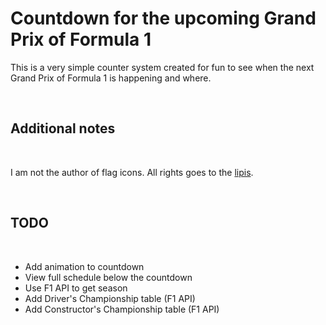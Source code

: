 # Countdown for the upcoming Grand Prix of Formula 1

This is a very simple counter system created for fun to see when the next Grand Prix of Formula 1 is happening and where.

<br />

## Additional notes

<br />

I am not the author of flag icons. All rights goes to the [lipis](https://github.com/lipis/flag-icons).

<br />

## TODO

<br />

-   Add animation to countdown
-   View full schedule below the countdown
-   Use F1 API to get season
-   Add Driver's Championship table (F1 API)
-   Add Constructor's Championship table (F1 API)
